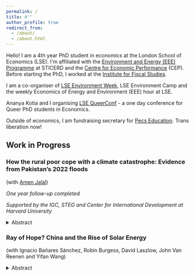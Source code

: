 ```yaml
---
permalink: /
title: #""
author_profile: true
redirect_from: 
  - /about/
  - /about.html
---
```


Hello! I am a 4th year PhD student in economics at the London School of Economics (LSE). I'm affiliated with the [Environment and Energy (EEE) Programme](https://sticerd.lse.ac.uk/_new/our-work/economics-of-environment-and-energy/) at STICERD and the [Centre for Economic Performance](https://cep.lse.ac.uk/_new/people/person.asp?id=11236#:~:text=Pol%20Simpson%20is%20a%20PhD,the%20Institute%20for%20Fiscal%20Studies.) (CEP). Before starting the PhD, I worked at the [Institute for Fiscal Studies](https://ifs.org.uk).

I am a co-organiser of [LSE Environment Week](https://www.lse-environment-week.com), LSE Environment Camp and the weekly Economics of Energy and Environment (EEE) hour at LSE. 

Ananya Kotia and I organising [LSE QueerConf](https://www.lsequeerconf.com) - a one day conference for Queer PhD students in Economics. 

Outside of economics, I am fundraising secretary for [Pecs Education](https://pecseducation.com). Trans liberation now!  

## Work in Progress 

### How the rural poor cope with a climate catastrophe: Evidence from Pakistan’s 2022 floods

(with [Amen Jalal](https://amenjalal.com))

_One year follow-up completed_

_Supported by the IGC, STEG and Center for International Development at Harvard University_

<details>
  <summary>Abstract</summary>
Extreme weather events are increasingly common as a result of climate change. Yet little is known about how exceptional climate shocks affect the lives of those most vulnerable to them, or about the barriers they face to moving out of harm's way. In this project, we study the effects of the 2022 flooding in Pakistan, which has affected 33 million households and left one third of the country under water. We leverage pre- and post-flood panel data on a random sample of 5,000 low-income, rural households across 6 districts of Sindh, who vary in their local exposure to the 2022 floods. We study (i) how floods impact these households, (ii) what decisions they make to cope with the immediate consequences of this shock, and (iii) what forces shape their forward-looking adaptation decisions. We exploit plausibly random local variation in flood water inundation – i.e., precipitation interacted with topography – conditional on historical likelihood of inundation and district fixed effects. Our outcomes include flood damages (e.g. loss of income or assets, health impacts, and disruption of social networks and trade), coping strategies (e.g. drawdown of savings, sale of assets, new loans, increased labour supply, changes to educational or nuturitional investments) and adaptation (e.g. diversification of networks or assets, and migration).
</details>

### Ray of Hope? China and the Rise of Solar Energy

(with Ignacio Bañares Sánchez, Robin Burgess, David Laszlow, John Van Reenen and Yifan Wang) 

<details>
  <summary>Abstract</summary>
The rapid decline in the global cost of solar panels from the early 2000s coincided with China's growing dominance in solar photovoltaics (PV) and its adoption of green industrial policies. We evaluate the effectiveness of local, city-level policies to encourage growth and innovation in the Chinese solar industry. Using new data on solar subsidy policies, patenting, production and trade and a synthetic-difference-in-differences approach, we show that production subsidies caused large increases in solar PV output, innovation and productivity. Cities combining production subsidies with R&D support had an even larger impact. We can reject negative spillovers to other cities, finding that business stealing effects are outweighted by knowledge spillovers. Although demand subsidies targeted at solar generation reduced pollution, they had little impact on local solar output and innovation, as additional demand was largely met by supply from other Chinese cities. We interpret these results through the lens of a quantified general equilibrium model with heterogeneous manufacturers, intra-national and international trade costs, and endogenous choices of R&D, entry/exit and trade. Our results suggest substantial benefits to China from its solar policy, even abstracting from the climate change externality. We draw implications for green industrial policies in other countries, suggesting such interventions can foster growth in clean energy. 
</details>


